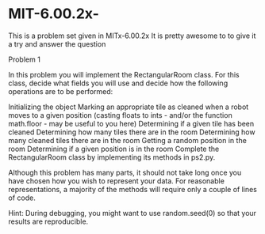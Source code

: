 # MIT-6.00.2x-
This is a problem set given in MITx-6.00.2x It is pretty awesome to to give it a try and answer the question

Problem 1

In this problem you will implement the RectangularRoom class. For this class, decide what fields you will use and decide how the following operations are to be performed:

Initializing the object
Marking an appropriate tile as cleaned when a robot moves to a given position (casting floats to ints - and/or the function math.floor - may be useful to you here)
Determining if a given tile has been cleaned
Determining how many tiles there are in the room
Determining how many cleaned tiles there are in the room
Getting a random position in the room
Determining if a given position is in the room
Complete the RectangularRoom class by implementing its methods in ps2.py.

Although this problem has many parts, it should not take long once you have chosen how you wish to represent your data. For reasonable representations, a majority of the methods will require only a couple of lines of code.

Hint: During debugging, you might want to use random.seed(0) so that your results are reproducible.
